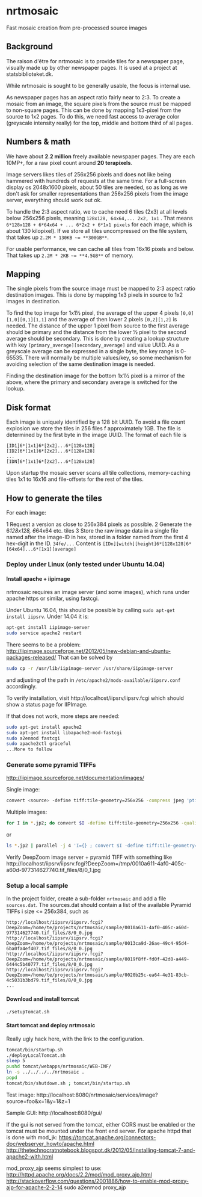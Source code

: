 # nrtmosaic

Fast mosaic creation from pre-processed source images

## Background

The raison d'être for nrtmosaic is to provide tiles for a newspaper page, visually made up by other newspaper pages.
It is used at a project at statsbiblioteket.dk.

While nrtmosaic is sought to be generally usable, the focus is internal use.

As newspaper pages has an aspect ratio fairly near to 2:3. To create a mosaic from an image, the square pixels from 
the source must be mapped to non-square pages. This can be done by mapping 1x3-pixel from the source to 1x2 pages.
To do this, we need fast access to average color (greyscale intensity really) for the top, middle and bottom third
of all pages.

## Numbers & math

We have about **2.2 million** freely available newspaper pages. They are each 10MP+, for a raw pixel count around
**20 terapixels**.

Image servers likes tiles of 256x256 pixels and does not like being hammered with hundreds of requests at the same time.
For a full-screen display os 2048x1600 pixels, about 50 tiles are needed, so as long as we don't ask for smaller 
representations than 256x256 pixels from the image server, everything should work out ok.

To handle the 2:3 aspect ratio, we to cache need 6 tiles (2x3) at all levels below 256x256 pixels, meaning 
`128x128, 64x64,... 2x2, 1x1` . That means `6*128x128 + 6*64x64 + ... 6*2x2 + 6*1x1 pixels` for each image, which 
is about 130 kilopixel). If we store all tiles uncompressed on the file system, that takes up 
`2.2M * 130KB ~= **300GB**`.

For usable performance, we can cache all tiles from 16x16 pixels and below. That takes up
 `2.2M * 2KB ~= **4.5GB**` of memory.

## Mapping

The single pixels from the source image must be mapped to 2:3 aspect ratio destination images.
This is done by mapping 1x3 pixels in source to 1x2 images in destination.

To find the top image for 1x1½ pixel, the average of the upper 4 pixels `[0,0][1,0][0,1][1,1]` and the average of
then lower 2 pixels `[0,2][1,2]` is needed. The distance of the upper 1 pixel from source to the first average should
be primary and the distance from the lower ½ pixel to the second average should be secondary. This is done by creating
a lookup structure with key `[primary_average][secondary_average]` and value UUID. As a greyscale average can be
expressed in a single byte, the key range is 0-65535. There will normally be multiple values/key, so some mechanism for
avoiding selection of the same destination image is needed.

Finding the destination image for the bottom 1x1½ pixel is a mirror of the above, where the primary and secondary
average is switched for the lookup.


## Disk format

Each image is uniquely identified by a 128 bit UUID. To avoid a file count explosion we store the tiles in 256 files
 f approximately 1GB. The file is determined by the first byte in the image UUID. The format of each file is

```
[ID1]6*[1x1]6*[2x2]...6*[128x128]
[ID2]6*[1x1]6*[2x2]...6*[128x128]
...
[IDN]6*[1x1]6*[2x2]...6*[128x128]
```

Upon startup the mosaic server scans all tile collections, memory-caching tiles 1x1 to 16x16 and file-offsets for
the rest of the tiles.

## How to generate the tiles

For each image:

1 Request a version as close to 256x384 pixels as possible.
2 Generate the 6*128x128, 6*64x64 etc. tiles
3 Store the raw image data in a single file named after the image-ID in hex, stored in a folder named from the
first 4 hex-digit in the ID. `34fe/...`
 Content is `[IDn][witdh][height]6*[128x128]6*[64x64]...6*[1x1][average]`


### Deploy under Linux (only tested under Ubuntu 14.04)

#### Install apache + iipimage
nrtmosaic requires an image server (and some images), which runs under apache https or similar, using fastcgi.

Under Ubuntu 16.04, this should be possible by calling `sudo apt-get install iipsrv`.
Under 14.04 it is:

```bash
apt-get install iipimage-server
sudo service apache2 restart
```

There seems to be a problem: http://iipimage.sourceforge.net/2012/05/new-debian-and-ubuntu-packages-released/
That can be solved by
```bash
sudo cp -r /usr/lib/iipimage-server /usr/share/iipimage-server
```
and adjusting of the path in `/etc/apache2/mods-available/iipsrv.conf` accordingly.

To verify installation, visit http://localhost/iipsrv/iipsrv.fcgi which should show a status page for IIPImage.


If that does not work, more steps are needed: 
```bash
sudo apt-get install apache2
sudo apt-get install libapache2-mod-fastcgi
sudo a2enmod fastcgi
sudo apache2ctl graceful
...More to follow
```

### Generate some pyramid TIFFs
http://iipimage.sourceforge.net/documentation/images/

Single image:
```bash
convert <source> -define tiff:tile-geometry=256x256 -compress jpeg 'ptif:<destination>.tif'
```

Multiple images:
```bash
for I in *.jp2; do convert $I -define tiff:tile-geometry=256x256 -quality 80 -compress jpeg "ptif:${I%.*}.tif" ; done
```
or
```bash
ls *.jp2 | parallel -j 4 'I={} ; convert $I -define tiff:tile-geometry=256x256 -quality 80 -compress jpeg "ptif:${I%.*}.tif"'
```

Verify DeepZoom image server + pyramid TIFF with something like
http://localhost/iipsrv/iipsrv.fcgi?DeepZoom=/tmp/0010a611-4af0-405c-a60d-977314627740.tif_files/8/0_1.jpg

### Setup a local sample
In the project folder, create a sub-folder `nrtmosaic` and add a file `sources.dat`.
The sources.dat should contain a list of the available Pyramid TIFFs i size <= 256x384, such as
```
http://localhost/iipsrv/iipsrv.fcgi?DeepZoom=/home/te/projects/nrtmosaic/sample/0010a611-4af0-405c-a60d-977314627740.tif_files/8/0_0.jpg
http://localhost/iipsrv/iipsrv.fcgi?DeepZoom=/home/te/projects/nrtmosaic/sample/0013ca9d-26ae-49c4-95d4-6ba0fa4ef407.tif_files/8/0_0.jpg
http://localhost/iipsrv/iipsrv.fcgi?DeepZoom=/home/te/projects/nrtmosaic/sample/0019f8ff-fd0f-42d8-a449-6444c5b40777.tif_files/8/0_0.jpg
http://localhost/iipsrv/iipsrv.fcgi?DeepZoom=/home/te/projects/nrtmosaic/sample/0020b25c-ea64-4e31-83cb-4c5031b3bd79.tif_files/8/0_0.jpg
...
```


#### Download and install tomcat
```bash
./setupTomcat.sh
```

#### Start tomcat and deploy nrtmosaic
Really ugly hack here, with the link to the configuration.
```bash
tomcat/bin/startup.sh
./deployLocalTomcat.sh
sleep 5
pushd tomcat/webapps/nrtmosaic/WEB-INF/
ln -s ../../../../nrtmosaic .
popd
tomcat/bin/shutdown.sh ; tomcat/bin/startup.sh
```

Test image:
http://localhost:8080/nrtmosaic/services/image?source=foo&x=1&y=1&z=1

Sample GUI:
http://localhost:8080/gui/

If the gui is not served from the tomcat, either CORS must be enabled or the tomcat must be mounted
under the front end server. For apache httpd that is done with
mod_jk: https://tomcat.apache.org/connectors-doc/webserver_howto/apache.html
http://thetechnocratnotebook.blogspot.dk/2012/05/installing-tomcat-7-and-apache2-with.html

mod_proxy_ajp seems simplest to use:
http://httpd.apache.org/docs/2.2/mod/mod_proxy_ajp.html
http://stackoverflow.com/questions/2001886/how-to-enable-mod-proxy-ajp-for-apache-2-2-14
   sudo a2enmod proxy_ajp

